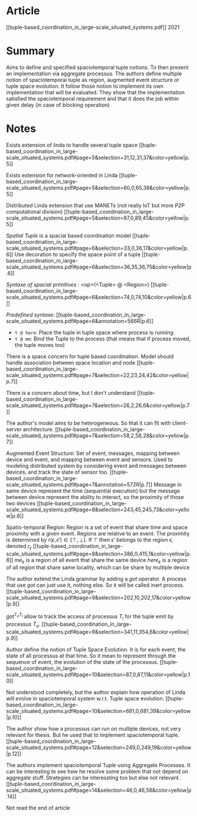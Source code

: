 # Article
[[tuple-based_coordination_in_large-scale_situated_systems.pdf]]
2021
# Summary
Aims to define and specified spaciotemporal tuple notions. To then present an implementation via aggregate processus.
The authors define multiple notion of spaciotemporal tuple as region, augmented event structure or tuple space evolution. It follow those notion to implement its own implementation that will be evaluated.
They show that the implementation satisfied the spaciotemporal requirement and that it does the job within given delay (in case of blocking operation)
# Notes
Exists extension of linda to handle several tuple space [[tuple-based_coordination_in_large-scale_situated_systems.pdf#page=5&selection=31,12,31,37&color=yellow|p.5]]

Exists extension for network-oriented in Linda [[tuple-based_coordination_in_large-scale_situated_systems.pdf#page=5&selection=60,0,65,38&color=yellow|p.5]]

Distributed Linda extension that use MANETs (not really IoT but more P2P computational division) [[tuple-based_coordination_in_large-scale_situated_systems.pdf#page=5&selection=87,0,89,45&color=yellow|p.5]]

*Spatial Tuple* is a spacial based coordination model [[tuple-based_coordination_in_large-scale_situated_systems.pdf#page=6&selection=33,0,36,17&color=yellow|p.6]]
Use decoration to specify the space point of a tuple [[tuple-based_coordination_in_large-scale_situated_systems.pdf#page=6&selection=36,35,36,75&color=yellow|p.6]]

*Syntaxe of spacial primitives* : \<op\>(\<Tuple\> @ \<Region\>) [[tuple-based_coordination_in_large-scale_situated_systems.pdf#page=6&selection=74,0,74,10&color=yellow|p.6]]

*Predefined syntaxe*: [[tuple-based_coordination_in_large-scale_situated_systems.pdf#page=6&annotation=566R|p.6]]
- `t @ here`:  Place the tuple in tuple space where process is running
- `t @ me`: Bind the Tuple to the process (that means that if process moved, the tuple moves too)

There is a space concern for tuple based coordination. Model should handle association between space location and node [[tuple-based_coordination_in_large-scale_situated_systems.pdf#page=7&selection=22,23,24,42&color=yellow|p.7]]

There is a concern about time, but I don't understand [[tuple-based_coordination_in_large-scale_situated_systems.pdf#page=7&selection=26,2,26,6&color=yellow|p.7]]

The author's model aims to be heterogeneous. So that it can fit with client-server architecture. [[tuple-based_coordination_in_large-scale_situated_systems.pdf#page=7&selection=58,2,58,28&color=yellow|p.7]]

Augmented Event Structure: 
	Set of event, messages, mapping between device and event, and mapping between event and sensors. Used to modeling distributed system by considering event and messages between devices, and track the state of sensor too.  [[tuple-based_coordination_in_large-scale_situated_systems.pdf#page=7&annotation=572R|p.7]]
	Message in same device represent the time (sequential execution) but the message between device represent the ability to interact, so the proximity of those two devices [[tuple-based_coordination_in_large-scale_situated_systems.pdf#page=8&selection=243,45,245,73&color=yellow|p.8]]

Spatio-temporal Region:
	Region is a set of event that share time and space proximity with a given event. Regions are relative to an event. The proximity is determined by $r(\epsilon, \epsilon') ∈ \{⊤, ⊥\}$. If $⊤$ then $\epsilon'$ belongs to the region $\epsilon$, denoted $r_\epsilon$ [[tuple-based_coordination_in_large-scale_situated_systems.pdf#page=8&selection=386,0,415,1&color=yellow|p.8]]
	$me_k$ is a region of all event that share the same device
	$here_k$ is a region of all region that share same locality, which can be share by multiple device

The author extend the Linda grammar by adding a *got* operator. A process that use *got* can just use it, nothing else. So it will be called inert process. [[tuple-based_coordination_in_large-scale_situated_systems.pdf#page=9&selection=202,10,202,17&color=yellow|p.9]]

$got^{T_o T_i}$ allow to track the access of processus $T_i$ for the tuple emit by processus $T_o$. [[tuple-based_coordination_in_large-scale_situated_systems.pdf#page=9&selection=341,11,354,6&color=yellow|p.9]]

Author define the notion of Tuple Space Evolution. It is for each event, the state of all processus at that time. So it mean to represent through the sequence of event, the evolution of the state of the processus. [[tuple-based_coordination_in_large-scale_situated_systems.pdf#page=10&selection=87,0,87,11&color=yellow|p.10]]

Not understood completely, but the author explain how operation of Linda will evolve in spaciotemporal system w.r.t. Tuple space evolution. [[tuple-based_coordination_in_large-scale_situated_systems.pdf#page=10&selection=681,0,681,39&color=yellow|p.10]]

The author show how a processus can run on multiple devices, not very relevant for thesis. But he used that to implement spaciotemporal tuple. [[tuple-based_coordination_in_large-scale_situated_systems.pdf#page=12&selection=249,0,249,19&color=yellow|p.12]]

The authors implement spaciotemporal Tuple using Aggregate Processes. It can be interesting to see how he resolve some problem that not depend on aggregate stuff. Strategies can be interessting too but else not relevant. [[tuple-based_coordination_in_large-scale_situated_systems.pdf#page=14&selection=46,0,46,58&color=yellow|p.14]]

Not read the end of article
